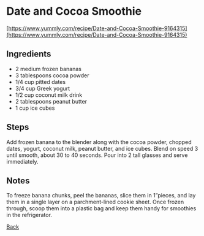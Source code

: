 # Date and Cocoa Smoothie

[https://www.yummly.com/recipe/Date-and-Cocoa-Smoothie-9164315](https://www.yummly.com/recipe/Date-and-Cocoa-Smoothie-9164315)

## Ingredients

- 2 medium frozen bananas
- 3 tablespoons cocoa powder
- 1/4 cup pitted dates
- 3/4 cup Greek yogurt
- 1/2 cup coconut milk drink
- 2 tablespoons peanut butter
- 1 cup ice cubes

## Steps

Add frozen banana to the blender along with the cocoa powder, chopped dates, yogurt, coconut milk, peanut butter, and ice cubes. Blend on speed 3 until smooth, about 30 to 40 seconds. Pour into 2 tall glasses and serve immediately.

## Notes

To freeze banana chunks, peel the bananas, slice them in 1”pieces, and lay them in a single layer on a parchment-lined cookie sheet. Once frozen through, scoop them into a plastic bag and keep them handy for smoothies in the refrigerator.

[Back](../readme.md)

